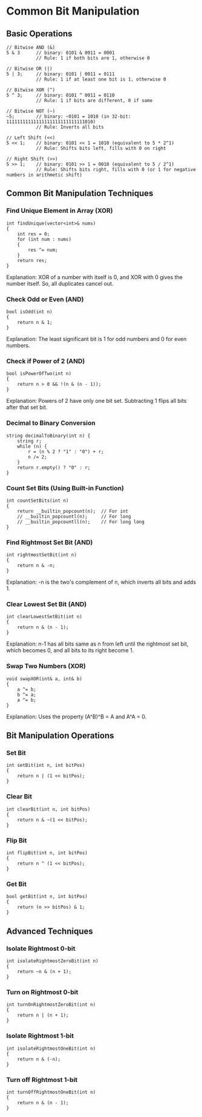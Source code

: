 # Common Bit Manipulation

Basic Operations
----------------

```cpp=
// Bitwise AND (&)
5 & 3      // binary: 0101 & 0011 = 0001
           // Rule: 1 if both bits are 1, otherwise 0

// Bitwise OR (|)
5 | 3;     // binary: 0101 | 0011 = 0111
           // Rule: 1 if at least one bit is 1, otherwise 0

// Bitwise XOR (^)
5 ^ 3;     // binary: 0101 ^ 0011 = 0110
           // Rule: 1 if bits are different, 0 if same

// Bitwise NOT (~)
~5;        // binary: ~0101 = 1010 (in 32-bit: 11111111111111111111111111111010)
           // Rule: Inverts all bits

// Left Shift (<<)
5 << 1;    // binary: 0101 << 1 = 1010 (equivalent to 5 * 2^1)
           // Rule: Shifts bits left, fills with 0 on right

// Right Shift (>>)
5 >> 1;    // binary: 0101 >> 1 = 0010 (equivalent to 5 / 2^1)
           // Rule: Shifts bits right, fills with 0 (or 1 for negative numbers in arithmetic shift)
```

Common Bit Manipulation Techniques
----------------------------------

### Find Unique Element in Array (XOR)

```cpp=
int findUnique(vector<int>& nums)
{
    int res = 0;
    for (int num : nums)
    {
        res ^= num;
    }
    return res;
}
```

Explanation: XOR of a number with itself is 0, and XOR with 0 gives the number itself. So, all duplicates cancel out.

### Check Odd or Even (AND)

```cpp=
bool isOdd(int n)
{
    return n & 1;
}
```

Explanation: The least significant bit is 1 for odd numbers and 0 for even numbers.

### Check if Power of 2 (AND)

```cpp=
bool isPowerOfTwo(int n)
{
    return n > 0 && !(n & (n - 1));
}
```

Explanation: Powers of 2 have only one bit set. Subtracting 1 flips all bits after that set bit.

### Decimal to Binary Conversion

```cpp=
string decimalToBinary(int n) {
    string r;
    while (n) {
        r = (n % 2 ? "1" : "0") + r;
        n /= 2;
    }
    return r.empty() ? "0" : r;
}
```

### Count Set Bits (Using Built-in Function)

```cpp=
int countSetBits(int n)
{
    return __builtin_popcount(n);  // For int
    // __builtin_popcountl(n);     // For long
    // __builtin_popcountll(n);    // For long long
}
```

### Find Rightmost Set Bit (AND)

```cpp=
int rightmostSetBit(int n)
{
    return n & -n;
}
```

Explanation: -n is the two's complement of n, which inverts all bits and adds 1.

### Clear Lowest Set Bit (AND)

```cpp=
int clearLowestSetBit(int n)
{
    return n & (n - 1);
}
```

Explanation: n-1 has all bits same as n from left until the rightmost set bit, which becomes 0, and all bits to its right become 1.

### Swap Two Numbers (XOR)

```cpp=
void swapXOR(int& a, int& b)
{
    a ^= b;
    b ^= a;
    a ^= b;
}
```

Explanation: Uses the property (A^B)^B = A and A^A = 0.

Bit Manipulation Operations
---------------------------

### Set Bit

```cpp=
int setBit(int n, int bitPos)
{
    return n | (1 << bitPos);
}
```

### Clear Bit

```cpp=
int clearBit(int n, int bitPos)
{
    return n & ~(1 << bitPos);
}
```

### Flip Bit

```cpp=
int flipBit(int n, int bitPos)
{
    return n ^ (1 << bitPos);
}
```

### Get Bit

```cpp=
bool getBit(int n, int bitPos)
{
    return (n >> bitPos) & 1;
}
```

Advanced Techniques
-------------------

### Isolate Rightmost 0-bit

```cpp=
int isolateRightmostZeroBit(int n)
{
    return ~n & (n + 1);
}
```

### Turn on Rightmost 0-bit

```cpp=
int turnOnRightmostZeroBit(int n)
{
    return n | (n + 1);
}
```

### Isolate Rightmost 1-bit

```cpp=
int isolateRightmostOneBit(int n)
{
    return n & (-n);
}
```

### Turn off Rightmost 1-bit

```cpp=
int turnOffRightmostOneBit(int n)
{
    return n & (n - 1);
}
```